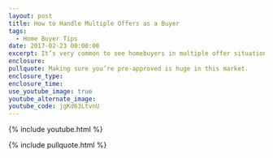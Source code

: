 ```yaml
---
layout: post
title: How to Handle Multiple Offers as a Buyer
tags:
  - Home Buyer Tips
date: 2017-02-23 00:00:00
excerpt: It’s very common to see homebuyers in multiple offer situations right now in our market. Here are a few ways you can make your offer stand out if you find yourself competing for that dream home.
enclosure:
pullquote: Making sure you’re pre-approved is huge in this market.
enclosure_type:
enclosure_time:
use_youtube_image: true
youtube_alternate_image:
youtube_code: jgKd63LtvnU
---
```



{% include youtube.html %}

{% include pullquote.html %}